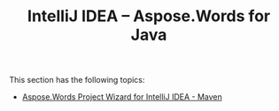 ﻿---
title: IntelliJ IDEA – Aspose.Words for Java
articleTitle: IntelliJ IDEA
linktitle: IntelliJ IDEA
description: "IntelliJ IDEA: using Aspose.Words for Java."
type: docs
weight: 70
url: /java/aspose-words-java-for-intellij-idea/
---

This section has the following topics:

- [Aspose.Words Project Wizard for IntelliJ IDEA - Maven](/words/java/aspose-words-project-wizard-for-intellij-idea-maven/)
